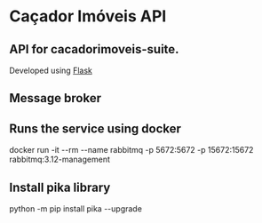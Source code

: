 # Caçador Imóveis API
## API for cacadorimoveis-suite.

Developed using [Flask](https://flask.palletsprojects.com/)

## Message broker
## Runs the service using docker
docker run -it --rm --name rabbitmq -p 5672:5672 -p 15672:15672 rabbitmq:3.12-management
## Install pika library
python -m pip install pika --upgrade